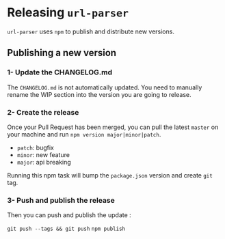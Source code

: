 Releasing `url-parser`
==================

`url-parser` uses `npm` to publish and distribute new versions.

Publishing a new version
-------------------------


### 1- Update the CHANGELOG.md

The `CHANGELOG.md` is not automatically updated.
You need to manually rename the WIP section into the version you are going to release. 

### 2- Create the release

Once your Pull Request has been merged, you can pull the latest `master` on your machine
and run `npm version major|minor|patch`.

- `patch`: bugfix
- `minor`: new feature
- `major`: api breaking


Running this npm task will bump the `package.json` version and create `git` tag.

### 3- Push and publish the release

Then you can push and publish the update :

`git push --tags && git push`
`npm publish`